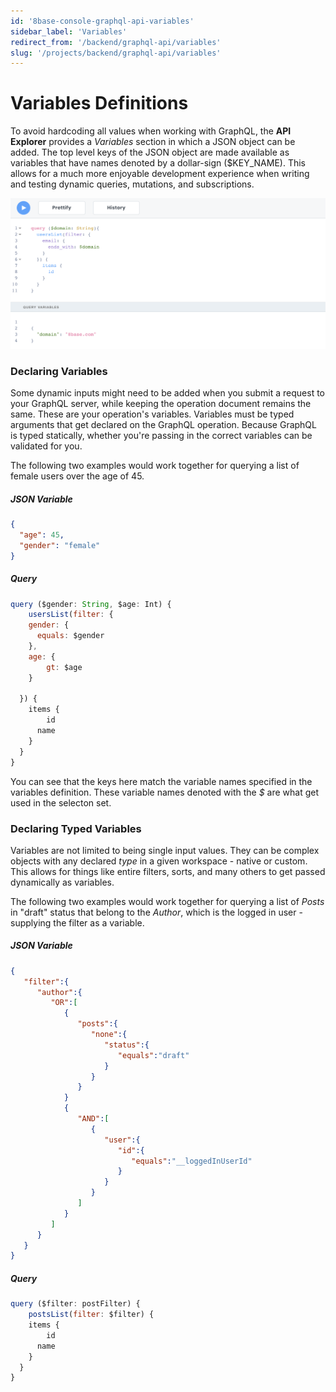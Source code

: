 ```yaml
---
id: '8base-console-graphql-api-variables'
sidebar_label: 'Variables'
redirect_from: '/backend/graphql-api/variables'
slug: '/projects/backend/graphql-api/variables'
---
```


# Variables Definitions

To avoid hardcoding all values when working with GraphQL, the **API Explorer** provides a _Variables_ section in which a JSON object can be added. The top level keys of the JSON object are made available as variables that have names denoted by a dollar-sign ($KEY_NAME). This allows for a much more enjoyable development experience when writing and testing dynamic queries, mutations, and subscriptions.

![Declaring variables in the API Explorer](./_images/api-explorer-query-variables.png)

### Declaring Variables

Some dynamic inputs might need to be added when you submit a request to your GraphQL server, while keeping the operation document remains the same. These are your operation's variables. Variables must be typed arguments that get declared on the GraphQL operation. Because GraphQL is typed statically, whether you're passing in the correct variables can be validated for you.

The following two examples would work together for querying a list of female users over the age of 45.

##### JSON Variable

```json
{
  "age": 45,
  "gender": "female"
}
```

##### Query

```js
query ($gender: String, $age: Int) {
	usersList(filter: {
    gender: {
      equals: $gender
    },
    age: {
    	gt: $age
    }

  }) {
    items {
    	id
      name
    }
  }
}
```

You can see that the keys here match the variable names specified in the variables definition. These variable names denoted with the _$_ are what get used in the selecton set.

### Declaring Typed Variables

Variables are not limited to being single input values. They can be complex objects with any declared _type_ in a given workspace - native or custom. This allows for things like entire filters, sorts, and many others to get passed dynamically as variables.

The following two examples would work together for querying a list of _Posts_ in "draft" status that belong to the _Author_, which is the logged in user - supplying the filter as a variable.

##### JSON Variable

```json
{
   "filter":{
      "author":{
         "OR":[
            {
               "posts":{
                  "none":{
                     "status":{
                        "equals":"draft"
                     }
                  }
               }
            }
            {
               "AND":[
                  {
                     "user":{
                        "id":{
                           "equals":"__loggedInUserId"
                        }
                     }
                  }
               ]
            }
         ]
      }
   }
}
```

##### Query

```js
query ($filter: postFilter) {
	postsList(filter: $filter) {
    items {
    	id
      name
    }
  }
}
```
